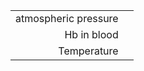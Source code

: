 
| | |
|---:|-----|
| atmospheric pressure | <bdl-range id="id8" min="300" max="3000" default="760" step="1"></bdl-range> |
| Hb in blood | <bdl-range id="id4" min="0" max="40" default="15" step="1"></bdl-range> |
| Temperature | <bdl-range id="id7" min="25" max="42" default="37" step="0.1"></bdl-range> |

<!--bdl-chartjs-time width="300" height="200" fromid="idfmi" labels="" initialdata="" refindex="745" refvalues="3" convertors="1,133.322"></bdl-chartjs-time-->

<bdl-animate-adobe src="Alveoly1.js" width="800" height="600" name="Alveoly1" fromid="idfmi" responsive="true"></bdl-animate-adobe>
<bdl-bind2a-text findex="747" aname="children.0.Alveoly1_Temp_text" convertor="1,1,-273.15" prefix="Temp:" suffix=" °C"></bdl-bind2a-text>
<bdl-bind2a-text findex="745" aname="children.0.Alveoly1_PB_text" convertor="1,133.322" prefix="PB:" suffix=" mmHg"></bdl-bind2a-text>


